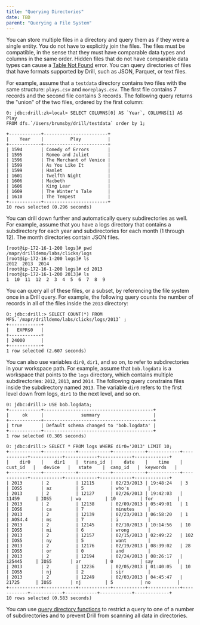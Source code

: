 ```yaml
---
title: "Querying Directories"
date: TBD 
parent: "Querying a File System"
---
```

You can store multiple files in a directory and query them as if they were a
single entity. You do not have to explicitly join the files. The files must be
compatible, in the sense that they must have comparable data types and columns
in the same order. Hidden files that do not have comparable data types can cause a [Table Not Found]({{site.baseurl}}/docs/troubleshooting/#table-not-found) error. You can query directories of files that have formats supported by Drill, such as JSON, Parquet, or text files. 

For example, assume that a `testdata` directory contains two files with the
same structure: `plays.csv` and `moreplays.csv`. The first file contains 7
records and the second file contains 3 records. The following query returns
the "union" of the two files, ordered by the first column:

    0: jdbc:drill:zk=local> SELECT COLUMNS[0] AS `Year`, COLUMNS[1] AS Play 
    FROM dfs.`/Users/brumsby/drill/testdata` order by 1;
 
    +------------+------------------------+
    |    Year    |          Play          |
    +------------+------------------------+
    | 1594       | Comedy of Errors       |
    | 1595       | Romeo and Juliet       |
    | 1596       | The Merchant of Venice |
    | 1599       | As You Like It         |
    | 1599       | Hamlet                 |
    | 1601       | Twelfth Night          |
    | 1606       | Macbeth                |
    | 1606       | King Lear              |
    | 1609       | The Winter's Tale      |
    | 1610       | The Tempest            |
    +------------+------------------------+
    10 rows selected (0.296 seconds)

You can drill down further and automatically query subdirectories as well. For
example, assume that you have a logs directory that contains a subdirectory
for each year and subdirectories for each month (1 through 12). The month
directories contain JSON files.

    [root@ip-172-16-1-200 logs]# pwd
    /mapr/drilldemo/labs/clicks/logs
    [root@ip-172-16-1-200 logs]# ls
    2012  2013  2014
    [root@ip-172-16-1-200 logs]# cd 2013
    [root@ip-172-16-1-200 2013]# ls
    1  10  11  12  2  3  4  5  6  7  8  9

You can query all of these files, or a subset, by referencing the file system
once in a Drill query. For example, the following query counts the number of
records in all of the files inside the `2013` directory:

    0: jdbc:drill:> SELECT COUNT(*) FROM MFS.`/mapr/drilldemo/labs/clicks/logs/2013` ;
    +------------+
    |   EXPR$0   |
    +------------+
    | 24000      |
    +------------+
    1 row selected (2.607 seconds)

You can also use variables `dir0`, `dir1`, and so on, to refer to
subdirectories in your workspace path. For example, assume that `bob.logdata`
is a workspace that points to the `logs` directory, which contains multiple
subdirectories: `2012`, `2013`, and `2014`. The following query constrains
files inside the subdirectory named `2013`. The variable `dir0` refers to the
first level down from logs, `dir1` to the next level, and so on.

    0: jdbc:drill:> USE bob.logdata;
    +------------+-----------------------------------------+
    |     ok     |              summary                    |
    +------------+-----------------------------------------+
    | true       | Default schema changed to 'bob.logdata' |
    +------------+-----------------------------------------+
    1 row selected (0.305 seconds)
 
    0: jdbc:drill:> SELECT * FROM logs WHERE dir0='2013' LIMIT 10;
    +------------+------------+------------+------------+------------+------------+------------+------------+------------+-------------+
    |    dir0    |    dir1    |  trans_id  |    date    |    time    |  cust_id   |   device   |   state    |  camp_id   |  keywords   |
    +------------+------------+------------+------------+------------+------------+------------+------------+------------+-------------+
    | 2013       | 2          | 12115      | 02/23/2013 | 19:48:24   | 3          | IOS5       | az         | 5          | who's       |
    | 2013       | 2          | 12127      | 02/26/2013 | 19:42:03   | 11459      | IOS5       | wa         | 10         | for         |
    | 2013       | 2          | 12138      | 02/09/2013 | 05:49:01   | 1          | IOS6       | ca         | 7          | minutes     |
    | 2013       | 2          | 12139      | 02/23/2013 | 06:58:20   | 1          | AOS4.4     | ms         | 7          | i           |
    | 2013       | 2          | 12145      | 02/10/2013 | 10:14:56   | 10         | IOS5       | mi         | 6          | wrong       |
    | 2013       | 2          | 12157      | 02/15/2013 | 02:49:22   | 102        | IOS5       | ny         | 5          | want        |
    | 2013       | 2          | 12176      | 02/19/2013 | 08:39:02   | 28         | IOS5       | or         | 0          | and         |
    | 2013       | 2          | 12194      | 02/24/2013 | 08:26:17   | 125445     | IOS5       | ar         | 0          | say         |
    | 2013       | 2          | 12236      | 02/05/2013 | 01:40:05   | 10         | IOS5       | nj         | 2          | sir         |
    | 2013       | 2          | 12249      | 02/03/2013 | 04:45:47   | 21725      | IOS5       | nj         | 5          | no          |
    +------------+------------+------------+------------+------------+------------+------------+------------+------------+-------------+
    10 rows selected (0.583 seconds)

You can use [query directory functions]({{site.baseurl}}/docs/query-directory-functions/) to restrict a query to one of a number of subdirectories and to prevent Drill from scanning all data in directories.

